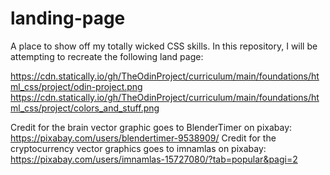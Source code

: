# landing-page
A place to show off my totally wicked CSS skills.
In this repository, I will be attempting to recreate the following land page:

https://cdn.statically.io/gh/TheOdinProject/curriculum/main/foundations/html_css/project/odin-project.png
https://cdn.statically.io/gh/TheOdinProject/curriculum/main/foundations/html_css/project/colors_and_stuff.png

Credit for the brain vector graphic goes to BlenderTimer on pixabay: https://pixabay.com/users/blendertimer-9538909/
Credit for the cryptocurrency vector graphics goes to imnamlas on pixabay: https://pixabay.com/users/imnamlas-15727080/?tab=popular&pagi=2